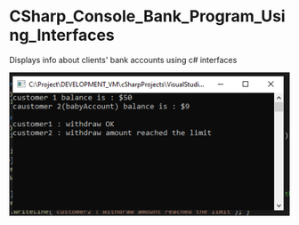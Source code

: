 # CSharp_Console_Bank_Program_Using_Interfaces

Displays info about clients' bank accounts using c# interfaces

<img src="Images/1.PNG">
